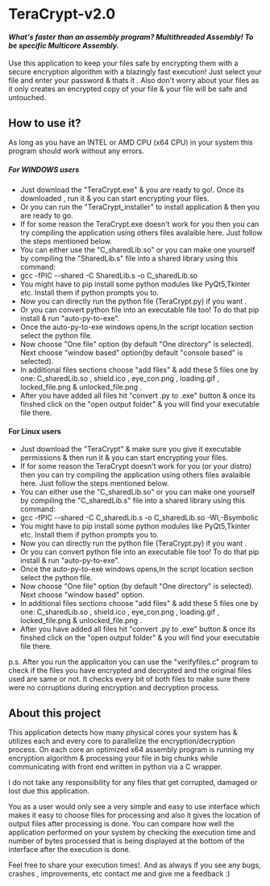 # TeraCrypt-v2.0
#### _What's faster than an assembly program? Multithreaded Assembly! To be specific Multicore Assembly._


Use this application to keep your files safe by encrypting them with a secure encryption algorithm with a blazingly fast execution! 
Just select your file and enter your password & thats it . Also don't worry about your files as it only creates an encrypted copy of your file & your file will be safe and untouched.

## How to use it?
As long as you have an INTEL or AMD CPU (x64 CPU) in your system  this program should work without any errors.
##### For WINDOWS users
- Just download the "TeraCrypt.exe" & you are ready to go!. Once its downloaded , run it & you can start encrypting your files.
- Or you can run the "TeraCrypt_installer" to install application & then you are ready to go.
- If for some reason the TeraCrypt.exe doesn't work for you then you can try compiling the application using others files avalaible here. Just follow the steps mentioned below.
- You can either use the "C_sharedLib.so" or you can make one yourself by compiling the "SharedLib.s" file into a shared library using this command: 
- gcc -fPIC --shared -C SharedLib.s -o C_sharedLib.so 
- You might have to pip install some python modules like PyQt5,Tkinter etc. Install them if python prompts you to.
- Now you can directly run the python file (TeraCrypt.py) if you want .
- Or you can convert python file into an executable file too! To do that pip install & run "auto-py-to-exe".
- Once the auto-py-to-exe windows opens,In the script location section select the python file.
- Now choose "One file" option (by default "One directory" is selected). Next choose "window based" option(by default "console based" is selected).
- In additional files sections choose "add files" & add these 5 files one by one: C_sharedLib.so , shield.ico , eye_con.png , loading.gif , locked_file.png & unlocked_file.png .
- After you have added all files hit "convert .py to .exe" button & once its finshed click on the "open output folder" & you will find your executable file there.
#### For Linux users
- Just download the "TeraCrypt" & make sure you give it executable permissions & then run it & you can start encrypting your files.
- If for some reason the TeraCrypt doesn't work for you (or your distro) then you can try compiling the application using others files avalaible here. Just follow the steps mentioned below.
- You can either use the "C_sharedLib.so" or you can make one yourself by compiling the "C_sharedLib.s" file into a shared library using this command: 
- gcc -fPIC --shared -C C_sharedLib.s -o C_sharedLib.so -Wl,-Bsymbolic
- You might have to pip install some python modules like PyQt5,Tkinter etc. Install them if python prompts you to.
- Now you can directly run the python file (TeraCrypt.py) if you want .
- Or you can convert python file into an executable file too! To do that pip install & run "auto-py-to-exe".
- Once the auto-py-to-exe windows opens,In the script location section select the python file.
- Now choose "One file" option (by default "One directory" is selected). Next choose "window based" option.
- In additional files sections choose "add files" & add these 5 files one by one: C_sharedLib.so , shield.ico , eye_con.png , loading.gif , locked_file.png & unlocked_file.png .
- After you have added all files hit "convert .py to .exe" button & once its finshed click on the "open output folder" & you will find your executable file there.

p.s. After you run the applicaiton you can use the "verifyfiles.c" program to check if the files you have encrypted and decrypted and the original files used are same or not.
      It checks every bit of both files to make sure there were no corruptions during encryption and decryption process.

## About this project
This application detects how many physical cores your system has & utilizes each and every core to parallelize the encryption/decryption process. On each core an optimized x64 assembly program is running my encryption algorithm & processing your file in big chunks while communicating with front end written in python via a C wrapper. 

I do not take any responsibility for any files that get corrupted, damaged  or lost due this application.

You as a user would only see a very simple and easy to use interface which makes it easy to choose files for processing and also it gives the location of output files after processing is done. You can compare how well the application performed on your system  by checking the execution time and number of bytes processed that is being displayed at the bottom of the interface after the execution is done.

Feel free to share your execution times!. And as always if you see any bugs, crashes , improvements, etc contact me and give me a feedback :)
